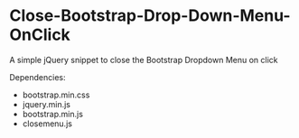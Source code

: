 # Close-Bootstrap-Drop-Down-Menu-OnClick

A simple jQuery snippet to close the Bootstrap Dropdown Menu on click

Dependencies:
- bootstrap.min.css
- jquery.min.js
- bootstrap.min.js
- closemenu.js
